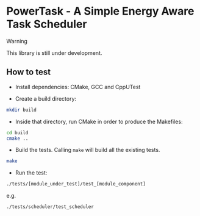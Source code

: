# PowerTask - A Simple Energy Aware Task Scheduler

>[!warning]
> This library is still under development.
## How to test

* Install dependencies: CMake, GCC and CppUTest

* Create a build directory:
```sh
mkdir build
```

* Inside that directory, run CMake in order to produce the Makefiles:
```sh
cd build
cmake ..
```

* Build the tests. Calling `make` will build all the existing tests.
```sh
make
```

* Run the test:
```sh
./tests/[module_under_test]/test_[module_component]
```

e.g.
```sh
./tests/scheduler/test_scheduler
```